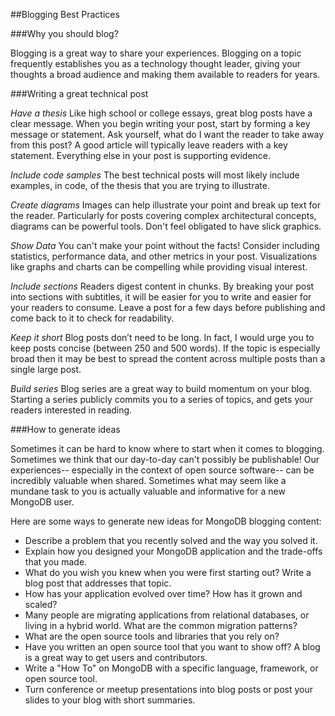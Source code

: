 ##Blogging Best Practices

###Why you should blog?

Blogging is a great way to share your experiences. Blogging on a topic frequently establishes you as a technology thought leader, giving your thoughts a broad audience and making them available to readers for years.


###Writing a great technical post

_Have a thesis_ Like high school or college essays, great blog posts have a clear message. When you begin writing your post, start by forming a key message or statement. Ask yourself, what do I want the reader to take away from this post? A good article will typically leave readers with a key statement. Everything else in your post is supporting evidence.

_Include code samples_ The best technical posts will most likely include examples, in code, of the thesis that you are trying to illustrate.

_Create diagrams_ Images can help illustrate your point and break up text for the reader. Particularly for posts covering complex architectural concepts, diagrams can be powerful tools. Don't feel obligated to have slick graphics.

_Show Data_ You can't make your point without the facts! Consider including statistics, performance data, and other metrics in your post. Visualizations like graphs and charts can be compelling while providing visual interest.

_Include sections_ Readers digest content in chunks. By breaking your post into sections with subtitles, it will be easier for you to write and easier for your readers to consume. Leave a post for a few days before publishing and come back to it to check for readability.

_Keep it short_ Blog posts don’t need to be long. In fact, I would urge you to keep posts concise (between 250 and 500 words). If the topic is especially broad then it may be best to spread the content across multiple posts than a single large post.

_Build series_ Blog series are a great way to build momentum on your blog. Starting a series publicly commits you to a series of topics, and gets your readers interested in reading.


###How to generate ideas

Sometimes it can be hard to know where to start when it comes to blogging. Sometimes we think that our day-to-day can't possibly be publishable! Our experiences-- especially in the context of open source software-- can be incredibly valuable when shared.  Sometimes what may seem like a mundane task to you is actually valuable and informative for a new MongoDB user.

Here are some ways to generate new ideas for MongoDB blogging content:

* Describe a problem that you recently solved and the way you solved it.
* Explain how you designed your MongoDB application and the trade-offs that you made.
* What do you wish you knew when you were first starting out? Write a blog post that addresses that topic.
* How has your application evolved over time? How has it grown and scaled?
* Many people are migrating applications from relational databases, or living in a hybrid world. What are the common migration patterns?
* What are the open source tools and libraries that you rely on?
* Have you written an open source tool that you want to show off? A blog is a great way to get users and contributors.
* Write a "How To" on MongoDB with a specific language, framework, or open source tool.
* Turn conference or meetup presentations into blog posts or post your slides to your blog with short summaries.
